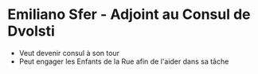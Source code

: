 # Emiliano Sfer - Adjoint au Consul de Dvolsti

* Veut devenir consul à son tour
* Peut engager les Enfants de la Rue afin de l'aider dans sa tâche